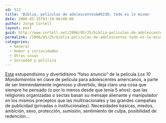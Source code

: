 ```yaml
---
id: 512
title: 'Biblia, pelí­culas de adolescentes&#8230; todo es lo mismo'
date: 2006-05-25T01:19:06+00:00
author: Jorge Cortell
layout: post
guid: http://www.cortell.net/2006/05/25/biblia-peliculas-de-adolescentes-todo-es-lo-mismo/
permalink: /2006/05/25/biblia-peliculas-de-adolescentes-todo-es-lo-mismo/
categories:
  - General
  - Humor y curiosidades
  - Otras cosas
  - Sociedad y polí­tica
---
```

<a title="funny 10 Commandments video" target="_blank" href="http://www.youtube.com/watch?v=u1kqqMXWEFs">Este</a> estupendí­simo y divertidí­simo &#8220;falso anuncio&#8221; de la pelí­cula _Los 10 Mandamientos_ en clave de pelí­cula para adolescentes americanos, a parte de ser tremendamente ingenioso y divertido, deja claro una cosa que siempre he pensado (o por lo menos desde que tení­a 5 años): que las religiones organizadas o sectas basan su mensaje alienante y manipulador en los mismos preceptos que las multinacionales y las grandes campañas de publicidad (privadas o institucionales). Necesidades básicas, miedos, ambición, sexo, protección, sumisión, sentimiento de culpa, posibilidad de redención&#8230;